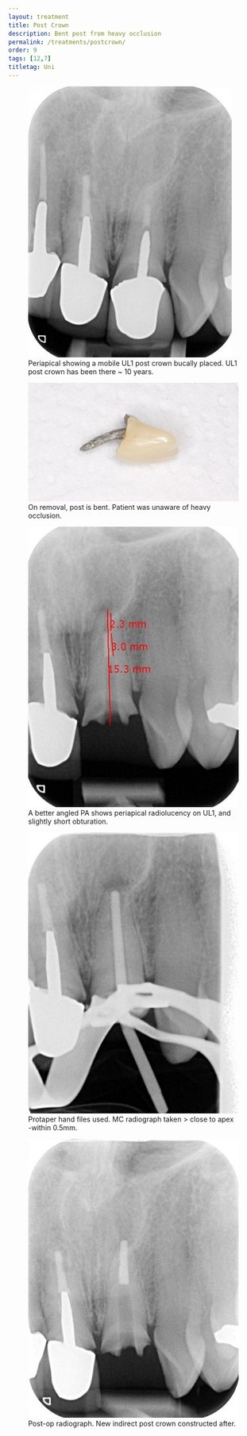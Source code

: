 ```yaml
---
layout: treatment
title: Post Crown
description: Bent post from heavy occlusion
permalink: /treatments/postcrown/
order: 9
tags: [12,7]
titletag: Uni
---
```

<div class="row">
  <div class="col-md-6">
    <figure class="figure">
      <img src="/images/post/final.jpg" class="figure-img img-fluid rounded" alt="...">
      <figcaption class="figure-caption text-center">Periapical showing a mobile UL1 post crown bucally placed. UL1 post crown has been there ~ 10 years.</figcaption>
    </figure>

  </div>

  <div class="col-md-6">
    <figure class="figure">
      <img src="/images/post/bentpost.jpg" class="figure-img img-fluid rounded" alt="...">
      <figcaption class="figure-caption text-center">On removal, post is bent. Patient was unaware of heavy occlusion.</figcaption>
    </figure>

  </div>

</div>

<div class="row">
  <div class="col-md-6">
    <figure class="figure">
      <img src="/images/post/prep.jpg" class="figure-img img-fluid rounded" alt="...">
      <figcaption class="figure-caption text-center">A better angled PA shows periapical radiolucency on UL1, and slightly short obturation.</figcaption>
    </figure>

  </div>

  <div class="col-md-6">
    <figure class="figure">
      <img src="/images/post/rct1.jpg" class="figure-img img-fluid rounded" alt="...">
      <figcaption class="figure-caption text-center">Protaper hand files used. MC radiograph taken > close to apex -within 0.5mm.</figcaption>
    </figure>

  </div>

</div>

<div class="row">
  <div class="col-md-6">
    <figure class="figure">
      <img src="/images/post/complete1.jpg" class="figure-img img-fluid rounded" alt="...">
      <figcaption class="figure-caption text-center">Post-op radiograph. New indirect post crown constructed after.</figcaption>
    </figure>

  </div>





</div>
